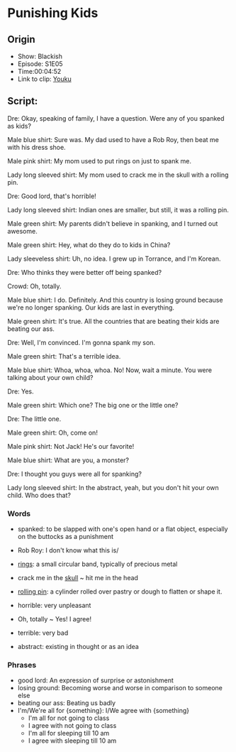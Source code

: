 # Punishing Kids
## Origin
- Show: Blackish
- Episode: S1E05
- Time:00:04:52
- Link to clip: [Youku](http://v.youku.com/v_show/id_XMzA0NjE4NDkzMg==.html?spm=a2h3j.8428770.3416059.1)

## Script:
Dre: Okay, speaking of family, I have a question. Were any of you spanked as kids?

Male blue shirt: Sure was. My dad used to have a Rob Roy, then beat me with his dress shoe.

Male pink shirt: My mom used to put rings on just to spank me.

Lady long sleeved shirt: My mom used to crack me in the skull with a rolling pin.

Dre: Good lord, that's horrible!

Lady long sleeved shirt: Indian ones are smaller, but still, it was a rolling pin.

Male green shirt: My parents didn't believe in spanking, and I turned out awesome.

Male green shirt: Hey, what do they do to kids in China?

Lady sleeveless shirt: Uh, no idea. I grew up in Torrance, and I'm Korean.

Dre: Who thinks they were better off being spanked?

Crowd: Oh, totally.

Male blue shirt: I do. Definitely. And this country is losing ground because we're no longer spanking. Our kids are last in everything.

Male green shirt: It's true. All the countries that are beating their kids are beating our ass.

Dre: Well, I'm convinced. I'm gonna spank my son.

Male green shirt: That's a terrible idea.

Male blue shirt: Whoa, whoa, whoa. No! Now, wait a minute. You were talking about your own child?

Dre: Yes.

Male green shirt: Which one? The big one or the little one?

Dre: The little one.

Male green shirt: Oh, come on!

Male pink shirt: Not Jack! He's our favorite!

Male blue shirt: What are you, a monster?

Dre: I thought you guys were all for spanking?

Lady long sleeved shirt: In the abstract, yeah, but you don't hit your own child. Who does that? 

### Words
- spanked: to be slapped with one's open hand or a flat object, especially on the buttocks as a punishment

- Rob Roy: I don't know what this is/

- [rings](https://cn.bing.com/images/search?q=rings&qs=n&form=QBIR&sp=-1&pq=rings&sc=8-5&sk=&cvid=24B62F1842114351BDE5A66E3F72261A): a small circular band, typically of precious metal

- crack me in the [skull](https://cn.bing.com/images/search?q=skull&qs=n&form=QBIR&sp=-1&pq=skull&sc=8-4&sk=&cvid=A1F055109D294A9ABB353C6087FE3821) ~ hit me in the head

- [rolling pin](https://cn.bing.com/images/search?q=rolling%20pin&qs=n&form=QBIR&sp=-1&pq=rolling%20pin&sc=8-11&sk=&cvid=5718101E21FB427892A14A80BFD2D75C): a cylinder rolled over pastry or dough to flatten or shape it.

- horrible: very unpleasant

- Oh, totally ~ Yes! I agree! 

- terrible: very bad

- abstract: existing in thought or as an idea 

### Phrases
- good lord: An expression of surprise or astonishment
- losing ground: Becoming worse and worse in comparison to someone else
- beating our ass: Beating us badly
- I'm/We're all for {something}: I/We agree with {something}
	- I'm all for not going to class
	- I agree with not going to class
	- I'm all for sleeping till 10 am
	- I agree with sleeping till 10 am